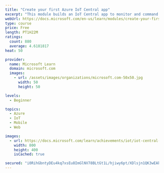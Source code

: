 ```yaml
---
title: "Create your first Azure IoT Central app"
excerpt: "This module builds an IoT Central app to monitor and command a refrigerated truck. The first unit creates the app, the second unit defines a device template for a refrigerated truck. Then, create a programming project, add code to simulate a truck, and communicate with your IoT Central app. The truck is monitored through a custom dashboard."
webUrl: https://docs.microsoft.com/en-us/learn/modules/create-your-first-iot-central-app/
type: course
price: Free
length: PT1H22M
ratings:
  count: 880
  average: 4.6181817
heat: 50

provider:
  name: Microsoft Learn
  domain: microsoft.com
  images:
    - url: /assets/images/organizations/microsoft.com-50x50.jpg
      width: 50
      height: 50

levels:
  - Beginner

topics:
  - Azure
  - IoT
  - Mobile
  - Web

images:
  - url: https://docs.microsoft.com/learn/achievements/iot/iot-central-refrigerated-truck-module-social.png
    width: 800
    height: 400
    isCached: true

secured: "i0RihGbntyDEu4kq7xsEu8ImGlNV78BLtGt1L/hjiwy6pt/XDlsjn1QK3wEAkYSdoAYaggNdZNRmma5DBjYi5p83DTXrLt1mkQUz7+jL5q1MJUmS0q69jXL+wfCkwkTzeGh6YHCDQTJ907oRWG14lEK1fmOHYV4ql9QOIhuKDvOcvy4GvK1HQwrdv2BriKwoKQD31mdQ52mm1js9O1E2I75aDpYWG0FmJ5OEO7uTGS5a1eb5CLdtdxkl3vCcmEuFajeOVc5hGy9hg9lBgotBsOhgSDrxSipx5U/pJUYwOKQYWA/1NyYYQvuCX2CgVkshAwnoHHW4M6NbzCIUqJ3fwFqpeU5M4h4cGAHgRb93lvaAGClrxCRWwym6acTWvlthcL11Jz2IljKkUeQjnL2Ml971zR2xKF2AYrLLuy8otMY=;QcnQrjUcf+URTBnHRKtoBw=="
---
```


